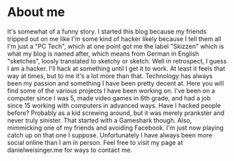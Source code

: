 # About me 
It's somewhat of a funny story. I started this blog because my friends tripped out on me like I'm some kind of hacker likely because I tell them all I'm just a "PC Tech", which at one point got me the label "Skizzen" which is what my blog is named after, which means from German in English "sketches", loosly translated to sketchy or sketch. Well in retrospect, I guess I am a hacker. I'll hack at something until I get it to work. At least it feels that way at times, but to me it's a lot more than that. Technology has always been my passion and something I have been pretty decent at. Here you will find some of the various projects I have been working on. I've been on a computer since I was 5, made video games in 6th grade, and had a job since 15 working with computers in advanced ways. Have I hacked people before? Probably as a kid screwing around, but it was merely prankster and never truly sinister. That started with a Gameshark though. Also, mimmicking one of my friends and avoiding Facebook. I'm just now playing catch up on that one I suppose. Unfortunately I have always been more social online than I am in person. Feel free to visit my page at danielweisinger.me for ways to contact me.
    
